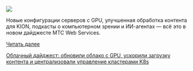 <!--2025-06-10 14:15:53-->
<div class="yb">
  <div class="rss habr"><img src="https://habrastorage.org/getpro/habr/upload_files/264/11d/305/26411d305cdea10f24d9bfffc88668e4.jpg" /><p>Новые конфигурации серверов с GPU, улучшенная обработка контента для KION, подкасты о компьютерном зрении и ИИ-агентах — всё это в новом дайджесте MTC Web Services.  </p> <a href="https://habr.com/ru/articles/917158/#habracut">Читать далее</a> <p class="titl"><a href="https://habr.com/ru/companies/mws/news/917158/?utm_source=habrahabr&utm_medium=rss&utm_campaign=917158">Облачный дайджест: обновили облако с GPU, ускорили загрузку контента и централизовали управление кластерами K8s</a></p></div>
</div>
